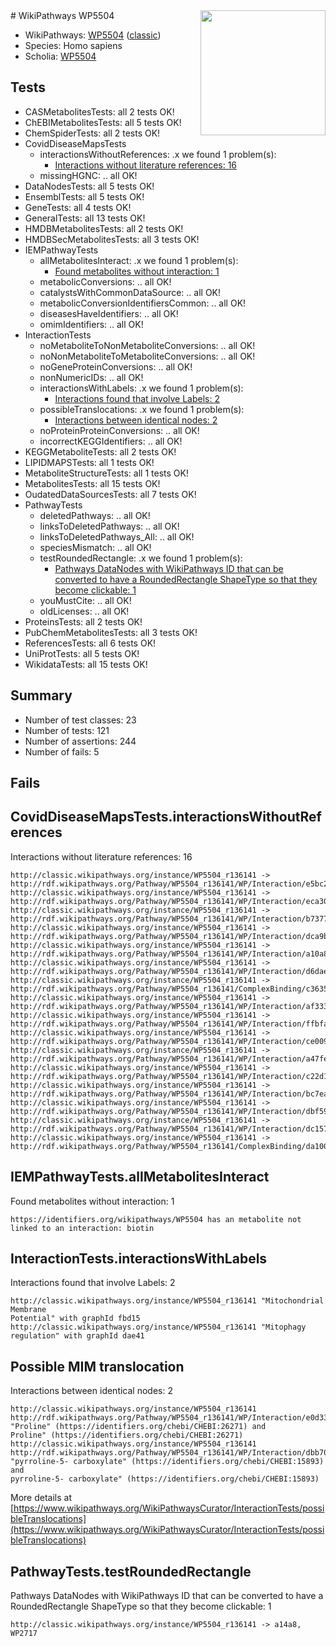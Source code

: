 <img style="float: right; width: 200px" src="https://cms-assets.nporadio.nl/npo3fm/NPO-Serious-Request-Logo-Groen-Ik-Steun-RGB.png" />
# WikiPathways WP5504

* WikiPathways: [WP5504](https://wikipathways.org/pathways/WP5504) ([classic](https://classic.wikipathways.org/instance/WP5504))
* Species: Homo sapiens
* Scholia: [WP5504](https://scholia.toolforge.org/wikipathways/WP5504)
## Tests
* CASMetabolitesTests: all 2 tests OK!
* ChEBIMetabolitesTests: all 5 tests OK!
* ChemSpiderTests: all 2 tests OK!
* CovidDiseaseMapsTests
    * interactionsWithoutReferences: .x we found 1 problem(s):
        * [Interactions without literature references: 16](#9701cce7)
    * missingHGNC: .. all OK!
* DataNodesTests: all 5 tests OK!
* EnsemblTests: all 5 tests OK!
* GeneTests: all 4 tests OK!
* GeneralTests: all 13 tests OK!
* HMDBMetabolitesTests: all 2 tests OK!
* HMDBSecMetabolitesTests: all 3 tests OK!
* IEMPathwayTests
    * allMetabolitesInteract: .x we found 1 problem(s):
        * [Found metabolites without interaction: 1](#2bc2e7ec)
    * metabolicConversions: .. all OK!
    * catalystsWithCommonDataSource: .. all OK!
    * metabolicConversionIdentifiersCommon: .. all OK!
    * diseasesHaveIdentifiers: .. all OK!
    * omimIdentifiers: .. all OK!
* InteractionTests
    * noMetaboliteToNonMetaboliteConversions: .. all OK!
    * noNonMetaboliteToMetaboliteConversions: .. all OK!
    * noGeneProteinConversions: .. all OK!
    * nonNumericIDs: .. all OK!
    * interactionsWithLabels: .x we found 1 problem(s):
        * [Interactions found that involve Labels: 2](#630d2679)
    * possibleTranslocations: .x we found 1 problem(s):
        * [Interactions between identical nodes: 2](#1c118207)
    * noProteinProteinConversions: .. all OK!
    * incorrectKEGGIdentifiers: .. all OK!
* KEGGMetaboliteTests: all 2 tests OK!
* LIPIDMAPSTests: all 1 tests OK!
* MetaboliteStructureTests: all 1 tests OK!
* MetabolitesTests: all 15 tests OK!
* OudatedDataSourcesTests: all 7 tests OK!
* PathwayTests
    * deletedPathways: .. all OK!
    * linksToDeletedPathways: .. all OK!
    * linksToDeletedPathways_All: .. all OK!
    * speciesMismatch: .. all OK!
    * testRoundedRectangle: .x we found 1 problem(s):
        * [Pathways DataNodes with WikiPathways ID that can be converted to have a RoundedRectangle ShapeType so that they become clickable: 1](#16e17db)
    * youMustCite: .. all OK!
    * oldLicenses: .. all OK!
* ProteinsTests: all 2 tests OK!
* PubChemMetabolitesTests: all 3 tests OK!
* ReferencesTests: all 6 tests OK!
* UniProtTests: all 5 tests OK!
* WikidataTests: all 15 tests OK!


## Summary

* Number of test classes: 23
* Number of tests: 121
* Number of assertions: 244
* Number of fails: 5

## Fails

<a name="9701cce7" />

## CovidDiseaseMapsTests.interactionsWithoutReferences

Interactions without literature references: 16
```
http://classic.wikipathways.org/instance/WP5504_r136141 -> http://rdf.wikipathways.org/Pathway/WP5504_r136141/WP/Interaction/e5bc2
http://classic.wikipathways.org/instance/WP5504_r136141 -> http://rdf.wikipathways.org/Pathway/WP5504_r136141/WP/Interaction/eca30
http://classic.wikipathways.org/instance/WP5504_r136141 -> http://rdf.wikipathways.org/Pathway/WP5504_r136141/WP/Interaction/b7377
http://classic.wikipathways.org/instance/WP5504_r136141 -> http://rdf.wikipathways.org/Pathway/WP5504_r136141/WP/Interaction/dca9b
http://classic.wikipathways.org/instance/WP5504_r136141 -> http://rdf.wikipathways.org/Pathway/WP5504_r136141/WP/Interaction/a10a8
http://classic.wikipathways.org/instance/WP5504_r136141 -> http://rdf.wikipathways.org/Pathway/WP5504_r136141/WP/Interaction/d6dae
http://classic.wikipathways.org/instance/WP5504_r136141 -> http://rdf.wikipathways.org/Pathway/WP5504_r136141/ComplexBinding/c3635
http://classic.wikipathways.org/instance/WP5504_r136141 -> http://rdf.wikipathways.org/Pathway/WP5504_r136141/WP/Interaction/af333
http://classic.wikipathways.org/instance/WP5504_r136141 -> http://rdf.wikipathways.org/Pathway/WP5504_r136141/WP/Interaction/ffbfa
http://classic.wikipathways.org/instance/WP5504_r136141 -> http://rdf.wikipathways.org/Pathway/WP5504_r136141/WP/Interaction/ce009
http://classic.wikipathways.org/instance/WP5504_r136141 -> http://rdf.wikipathways.org/Pathway/WP5504_r136141/WP/Interaction/a47fe
http://classic.wikipathways.org/instance/WP5504_r136141 -> http://rdf.wikipathways.org/Pathway/WP5504_r136141/WP/Interaction/c22d1
http://classic.wikipathways.org/instance/WP5504_r136141 -> http://rdf.wikipathways.org/Pathway/WP5504_r136141/WP/Interaction/bc7ea
http://classic.wikipathways.org/instance/WP5504_r136141 -> http://rdf.wikipathways.org/Pathway/WP5504_r136141/WP/Interaction/dbf59
http://classic.wikipathways.org/instance/WP5504_r136141 -> http://rdf.wikipathways.org/Pathway/WP5504_r136141/WP/Interaction/dc157
http://classic.wikipathways.org/instance/WP5504_r136141 -> http://rdf.wikipathways.org/Pathway/WP5504_r136141/ComplexBinding/da100
```

<a name="2bc2e7ec" />

## IEMPathwayTests.allMetabolitesInteract

Found metabolites without interaction: 1
```
https://identifiers.org/wikipathways/WP5504 has an metabolite not linked to an interaction: biotin
```

<a name="630d2679" />

## InteractionTests.interactionsWithLabels

Interactions found that involve Labels: 2
```
http://classic.wikipathways.org/instance/WP5504_r136141 "Mitochondrial
Membrane
Potential" with graphId fbd15
http://classic.wikipathways.org/instance/WP5504_r136141 "Mitophagy
regulation" with graphId dae41
```

<a name="1c118207" />

## Possible MIM translocation

Interactions between identical nodes: 2
```
http://classic.wikipathways.org/instance/WP5504_r136141 http://rdf.wikipathways.org/Pathway/WP5504_r136141/WP/Interaction/e0d33 "Proline" (https://identifiers.org/chebi/CHEBI:26271) and 
Proline" (https://identifiers.org/chebi/CHEBI:26271)
http://classic.wikipathways.org/instance/WP5504_r136141 http://rdf.wikipathways.org/Pathway/WP5504_r136141/WP/Interaction/dbb70 "pyrroline-5- carboxylate" (https://identifiers.org/chebi/CHEBI:15893) and 
pyrroline-5- carboxylate" (https://identifiers.org/chebi/CHEBI:15893)
```

More details at [https://www.wikipathways.org/WikiPathwaysCurator/InteractionTests/possibleTranslocations](https://www.wikipathways.org/WikiPathwaysCurator/InteractionTests/possibleTranslocations)

<a name="16e17db" />

## PathwayTests.testRoundedRectangle

Pathways DataNodes with WikiPathways ID that can be converted to have a RoundedRectangle ShapeType so that they become clickable: 1
```
http://classic.wikipathways.org/instance/WP5504_r136141 -> a14a8, WP2717
 ```


